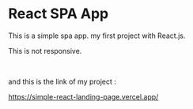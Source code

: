# React SPA App
This is a simple spa app. my first project with React.js.

This is not responsive.

<br/>

and this is the link of my project :

https://simple-react-landing-page.vercel.app/
